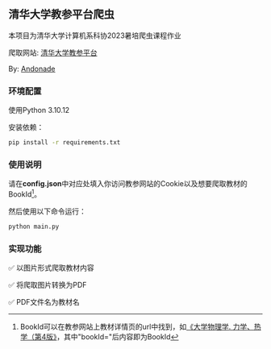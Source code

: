 ## 清华大学教参平台爬虫

本项目为清华大学计算机系科协2023暑培爬虫课程作业

爬取网站: [清华大学教参平台](http://reserves.lib.tsinghua.edu.cn/)

By: [Andonade](https://github.com/Andonade)

### 环境配置

使用Python 3.10.12

安装依赖：

```zsh
pip install -r requirements.txt
```

### 使用说明

请在**config.json**中对应处填入你访问教参网站的Cookie以及想要爬取教材的BookId[^1]。

[^1]: BookId可以在教参网站上教材详情页的url中找到，如[《大学物理学. 力学、热学（第4版》](http://reserves.lib.tsinghua.edu.cn/Search/BookDetail?bookId=ca0dfa6c-339e-4d95-8be4-769d8578164c)，其中"bookId="后内容即为BookId

然后使用以下命令运行：

```zsh
python main.py
```

### 实现功能

✅ 以图片形式爬取教材内容

✅ 将爬取图片转换为PDF

✅ PDF文件名为教材名
